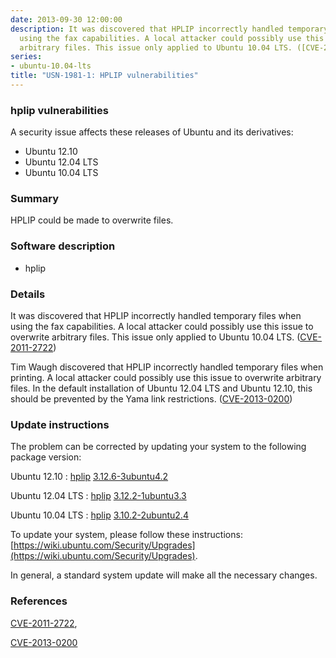 ```yaml
---
date: 2013-09-30 12:00:00
description: It was discovered that HPLIP incorrectly handled temporary files when
  using the fax capabilities. A local attacker could possibly use this issue to overwrite
  arbitrary files. This issue only applied to Ubuntu 10.04 LTS. ([CVE-2011-2722](http://people.ubuntu.com/~ubuntu-security/cve/CVE-2011-2722))
series:
- ubuntu-10.04-lts
title: "USN-1981-1: HPLIP vulnerabilities"
---
```



### hplip vulnerabilities

A security issue affects these releases of Ubuntu and its derivatives:

* Ubuntu 12.10
* Ubuntu 12.04 LTS
* Ubuntu 10.04 LTS

### Summary

HPLIP could be made to overwrite files. 

### Software description

* hplip 

### Details

It was discovered that HPLIP incorrectly handled temporary files when using the fax capabilities. A local attacker could possibly use this issue to overwrite arbitrary files. This issue only applied to Ubuntu 10.04 LTS. ([CVE-2011-2722](http://people.ubuntu.com/~ubuntu-security/cve/CVE-2011-2722))

Tim Waugh discovered that HPLIP incorrectly handled temporary files when printing. A local attacker could possibly use this issue to overwrite arbitrary files. In the default installation of Ubuntu 12.04 LTS and Ubuntu 12.10, this should be prevented by the Yama link restrictions. ([CVE-2013-0200](http://people.ubuntu.com/~ubuntu-security/cve/CVE-2013-0200)) 

### Update instructions

The problem can be corrected by updating your system to the following package version:

Ubuntu 12.10
 : [hplip](https://launchpad.net/ubuntu/+source/hplip) <span> [3.12.6-3ubuntu4.2](https://launchpad.net/ubuntu/+source/hplip/3.12.6-3ubuntu4.2) </span> 

Ubuntu 12.04 LTS
 : [hplip](https://launchpad.net/ubuntu/+source/hplip) <span> [3.12.2-1ubuntu3.3](https://launchpad.net/ubuntu/+source/hplip/3.12.2-1ubuntu3.3) </span> 

Ubuntu 10.04 LTS
 : [hplip](https://launchpad.net/ubuntu/+source/hplip) <span> [3.10.2-2ubuntu2.4](https://launchpad.net/ubuntu/+source/hplip/3.10.2-2ubuntu2.4) </span> 

To update your system, please follow these instructions: [https://wiki.ubuntu.com/Security/Upgrades](https://wiki.ubuntu.com/Security/Upgrades).

In general, a standard system update will make all the necessary changes. 

### References

 
 [CVE-2011-2722](http://people.ubuntu.com/~ubuntu-security/cve/CVE-2011-2722), 

 [CVE-2013-0200](http://people.ubuntu.com/~ubuntu-security/cve/CVE-2013-0200)
